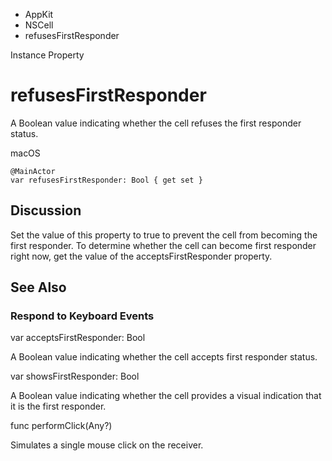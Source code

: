 

- AppKit
- NSCell
-  refusesFirstResponder 

Instance Property

# refusesFirstResponder

A Boolean value indicating whether the cell refuses the first responder status.

macOS

``` source
@MainActor
var refusesFirstResponder: Bool { get set }
```

## Discussion

Set the value of this property to true to prevent the cell from becoming the first responder. To determine whether the cell can become first responder right now, get the value of the acceptsFirstResponder property.

## See Also

### Respond to Keyboard Events

var acceptsFirstResponder: Bool

A Boolean value indicating whether the cell accepts first responder status.

var showsFirstResponder: Bool

A Boolean value indicating whether the cell provides a visual indication that it is the first responder.

func performClick(Any?)

Simulates a single mouse click on the receiver.

